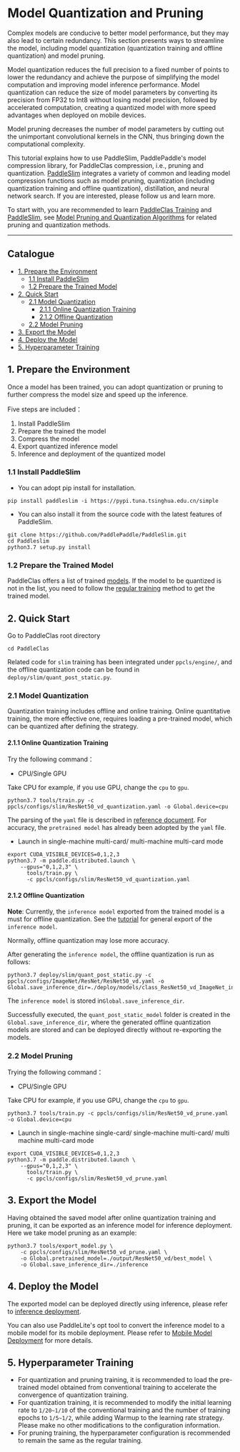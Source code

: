 # Model Quantization and Pruning

Complex models are conducive to better model performance, but they may also lead to certain redundancy. This section presents ways to streamline the model, including model quantization (quantization training and offline quantization) and model pruning.

Model quantization reduces the full precision to a fixed number of points to lower the redundancy and achieve the purpose of simplifying the model computation and improving model inference performance. Model quantization can reduce the size of model parameters by converting its precision from FP32 to Int8 without losing model precision, followed by accelerated computation, creating a quantized model with more speed advantages when deployed on mobile devices.

Model pruning decreases the number of model parameters by cutting out the unimportant convolutional kernels in the CNN, thus bringing down the computational complexity.

This tutorial explains how to use PaddleSlim, PaddlePaddle's model compression library, for PaddleClas compression, i.e., pruning and quantization. [PaddleSlim](https://github.com/PaddlePaddle/PaddleSlim) integrates a variety of common and leading model compression functions such as model pruning, quantization (including quantization training and offline quantization), distillation, and neural network search. If you are interested, please follow us and learn more.

To start with, you are recommended to learn [PaddleClas Training](../models_training/classification_en.md) and [PaddleSlim](https://paddleslim.readthedocs.io/zh_CN/latest/index.html), see [Model Pruning and Quantization Algorithms](../algorithm_introduction/model_prune_quantization_en.md) for related pruning and quantization methods.

------

## Catalogue

- [1. Prepare the Environment](#1)
  - [1.1 Install PaddleSlim](#1.1)
  - [1.2 Prepare the Trained Model](#1.2)
- [2. Quick Start](#2)
  - [2.1 Model Quantization](#2.1)
    - [2.1.1 Online Quantization Training](#2.1.1)
    - [2.1.2 Offline Quantization](#2.1.2)
  - [2.2 Model Pruning](#2.2)
- [3. Export the Model](#3)
- [4. Deploy the Model](#4)
- [5. Hyperparameter Training](#5)

<a name="1"></a>

## 1. Prepare the Environment

Once a model has been trained, you can adopt quantization or pruning to further compress the model size and speed up the inference.

Five steps are included：

1. Install PaddleSlim
2. Prepare the trained the model
3. Compress the model
4. Export quantized inference model
5. Inference and deployment of the quantized model

<a name="1.1"></a>

### 1.1 Install PaddleSlim

- You can adopt pip install for installation.

```
pip install paddleslim -i https://pypi.tuna.tsinghua.edu.cn/simple
```

- You can also install it from the source code with the latest features of PaddleSlim.

```
git clone https://github.com/PaddlePaddle/PaddleSlim.git
cd Paddleslim
python3.7 setup.py install
```

<a name="1.2"></a>

### 1.2 Prepare the Trained Model

PaddleClas offers a list of trained [models](../models/models_intro_en.md). If the model to be quantized is not in the list, you need to follow the [regular training](../models_training/classification_en.md) method to get the trained model.

<a name="2"></a>

## 2. Quick Start

Go to PaddleClas root directory

```shell
cd PaddleClas
```

Related code for `slim` training has been integrated under `ppcls/engine/`, and the offline quantization code can be found in `deploy/slim/quant_post_static.py`.

<a name="2.1"></a>

### 2.1 Model Quantization

Quantization training includes offline and online training. Online quantitative training, the more effective one, requires loading a pre-trained model, which can be quantized after defining the strategy.

<a name="2.1.1"></a>

#### 2.1.1 Online Quantization Training

Try the following command：

- CPU/Single GPU

Take CPU for example, if you use GPU, change the `cpu` to `gpu`.

```
python3.7 tools/train.py -c ppcls/configs/slim/ResNet50_vd_quantization.yaml -o Global.device=cpu
```

The parsing of the `yaml` file is described in [reference document](../models_training/config_description_en.md). For accuracy, the `pretrained model` has already been adopted by the `yaml` file.

- Launch in single-machine multi-card/ multi-machine multi-card mode

```
export CUDA_VISIBLE_DEVICES=0,1,2,3
python3.7 -m paddle.distributed.launch \
    --gpus="0,1,2,3" \
      tools/train.py \
      -c ppcls/configs/slim/ResNet50_vd_quantization.yaml
```

<a name="2.1.2"></a>

#### 2.1.2 Offline Quantization

**Note**: Currently, the `inference model` exported from the trained model is a must for offline quantization. See the [tutorial](../inference_deployment/export_model_en.md) for general export of the  `inference model`.

Normally, offline quantization may lose more accuracy.

After generating the `inference model`, the offline quantization is run as follows:

```shell
python3.7 deploy/slim/quant_post_static.py -c ppcls/configs/ImageNet/ResNet/ResNet50_vd.yaml -o Global.save_inference_dir=./deploy/models/class_ResNet50_vd_ImageNet_infer
```

The `inference model` is stored in`Global.save_inference_dir`.

Successfully executed, the `quant_post_static_model` folder is created in the `Global.save_inference_dir`, where the generated offline quantization models are stored and can be deployed directly without re-exporting the models.

<a name="2.2"></a>

### 2.2 Model Pruning

Trying the following command：

- CPU/Single GPU

Take CPU for example, if you use GPU, change the `cpu` to `gpu`.

```shell
python3.7 tools/train.py -c ppcls/configs/slim/ResNet50_vd_prune.yaml -o Global.device=cpu
```

- Launch in single-machine single-card/ single-machine multi-card/ multi machine multi-card mode

```shell
export CUDA_VISIBLE_DEVICES=0,1,2,3
python3.7 -m paddle.distributed.launch \
    --gpus="0,1,2,3" \
      tools/train.py \
      -c ppcls/configs/slim/ResNet50_vd_prune.yaml
```

<a name="3"></a>

## 3. Export the Model

Having obtained the saved model after online quantization training and pruning, it can be exported as an inference model for inference deployment. Here we take model pruning as an example:

```
python3.7 tools/export_model.py \
    -c ppcls/configs/slim/ResNet50_vd_prune.yaml \
    -o Global.pretrained_model=./output/ResNet50_vd/best_model \
    -o Global.save_inference_dir=./inference
```

<a name="4"></a>

## 4. Deploy the Model

The exported model can be deployed directly using inference, please refer to [inference deployment](../inference_deployment/).

You can also use PaddleLite's opt tool to convert the inference model to a mobile model for its mobile deployment. Please refer to [Mobile Model Deployment](../inference_deployment/paddle_lite_deploy_en.md) for more details.

<a name="5"></a>

## 5. Hyperparameter Training

- For quantization and pruning training, it is recommended to load the pre-trained model obtained from conventional training to accelerate the convergence of quantization training.
- For quantization training, it is recommended to modify the initial learning rate to `1/20~1/10` of the conventional training and the number of training epochs to `1/5~1/2`, while adding Warmup to the learning rate strategy. Please make no other modifications to the configuration information.
- For pruning training, the hyperparameter configuration is recommended to remain the same as the regular training.
